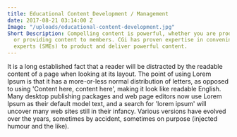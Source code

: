 ```yaml
---
title: Educational Content Development / Management
date: 2017-08-21 03:14:00 Z
Image: "/uploads/educational-content-development.jpg"
Short Description: Compelling content is powerful, whether you are producing an event
  or providing content to members. CGi has proven expertise in convening subject matter
  experts (SMEs) to product and deliver powerful content.
---
```


It is a long established fact that a reader will be distracted by the readable content of a page when looking at its layout. The point of using Lorem Ipsum is that it has a more-or-less normal distribution of letters, as opposed to using 'Content here, content here', making it look like readable English. Many desktop publishing packages and web page editors now use Lorem Ipsum as their default model text, and a search for 'lorem ipsum' will uncover many web sites still in their infancy. Various versions have evolved over the years, sometimes by accident, sometimes on purpose (injected humour and the like).